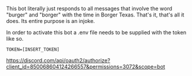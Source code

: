 This bot literally just responds to all messages that involve the word "burger" and "borger" with the time in Borger Texas.  That's it, that's all it does.  Its entire purpose is an injoke.

In order to activate this bot a .env file needs to be supplied with the token like so.

```
TOKEN=[INSERT_TOKEN]
```

https://discord.com/api/oauth2/authorize?client_id=850068604124266557&permissions=3072&scope=bot